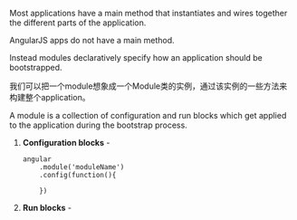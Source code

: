 Most applications have a main method that instantiates and wires together the different parts of the application.

AngularJS apps do not have a main method.

Instead modules declaratively specify how an application should be bootstrapped.

我们可以把一个module想象成一个Module类的实例，通过该实例的一些方法来构建整个application。

A module is a collection of configuration and run blocks which get applied to the application during the bootstrap process.

1. **Configuration blocks** - 


       angular
           .module('moduleName')
           .config(function(){
                
           })
           
           
2. **Run blocks** - 